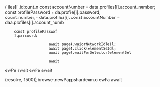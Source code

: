 
                
(
iles[i].id;ount_n
        const accountNumber = data.profiles[i].account_number;
        const profilePassword = da.profile[i].password;   
count_number;= data.profiles[i].
        const accountNumber = daa.profiles[i].account_numb


        const profilePasswof
        ].password;

                        await page4.waiorNetworkIdle(l;
                        await page4.click(elementSeIdl;
                        await page4.waitForSelector(elementSel

                        await

ewPa
                        await
ewPa
                        await

(resolve, 1500));browser.newPappshardeum.o
ewPa
                        await

